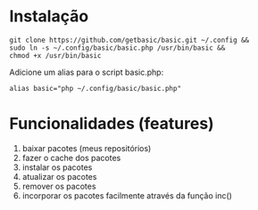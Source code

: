 # Instalação
    git clone https://github.com/getbasic/basic.git ~/.config &&
    sudo ln -s ~/.config/basic/basic.php /usr/bin/basic &&
    chmod +x /usr/bin/basic

Adicione um alias para o script basic.php:

    alias basic="php ~/.config/basic/basic.php"

# Funcionalidades (features)
1. baixar pacotes (meus repositórios)
2. fazer o cache dos pacotes
3. instalar os pacotes
4. atualizar os pacotes
5. remover os pacotes
6. incorporar os pacotes facilmente através da função inc()
